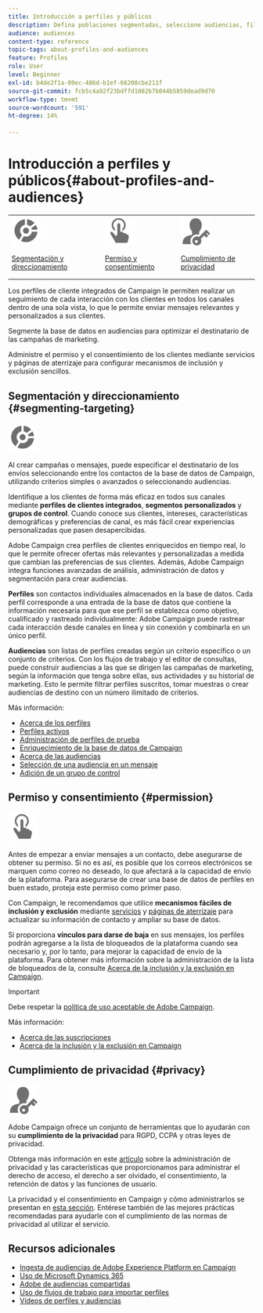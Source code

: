 ```yaml
---
title: Introducción a perfiles y públicos
description: Defina poblaciones segmentadas, seleccione audiencias, filtre destinatarios, recopile datos y actualice perfiles.
audience: audiences
content-type: reference
topic-tags: about-profiles-and-audiences
feature: Profiles
role: User
level: Beginner
exl-id: b4de2f1a-09ec-486d-b1ef-66208cbe211f
source-git-commit: fcb5c4a92f23bdffd1082b7b044b5859dead9d70
workflow-type: tm+mt
source-wordcount: '591'
ht-degree: 14%

---
```


# Introducción a perfiles y públicos{#about-profiles-and-audiences}

<table>
<tr>
<td><img src="assets/do-not-localize/icon_segment.svg" width="60px"><p><a href="#segmenting-targeting">Segmentación y direccionamiento</a></p></td>
<td><img src="assets/do-not-localize/icon_permission.svg" width="60px"><p><a href="#permission">Permiso y consentimiento</a></p></td>
<td><img src="assets/do-not-localize/icon_privacy.svg" width="60px"><p><a href="#privacy">Cumplimiento de privacidad</a></p></td></tr>
</table>

Los perfiles de cliente integrados de Campaign le permiten realizar un seguimiento de cada interacción con los clientes en todos los canales dentro de una sola vista, lo que le permite enviar mensajes relevantes y personalizados a sus clientes.

Segmente la base de datos en audiencias para optimizar el destinatario de las campañas de marketing.

Administre el permiso y el consentimiento de los clientes mediante servicios y páginas de aterrizaje para configurar mecanismos de inclusión y exclusión sencillos.

## Segmentación y direccionamiento {#segmenting-targeting}

<img src="assets/do-not-localize/icon_segment.svg" width="60px">

Al crear campañas o mensajes, puede especificar el destinatario de los envíos seleccionando entre los contactos de la base de datos de Campaign, utilizando criterios simples o avanzados o seleccionando audiencias.

Identifique a los clientes de forma más eficaz en todos sus canales mediante **perfiles de clientes integrados**, **segmentos personalizados** y **grupos de control**. Cuando conoce sus clientes, intereses, características demográficas y preferencias de canal, es más fácil crear experiencias personalizadas que pasen desapercibidas.

Adobe Campaign crea perfiles de clientes enriquecidos en tiempo real, lo que le permite ofrecer ofertas más relevantes y personalizadas a medida que cambian las preferencias de sus clientes. Además, Adobe Campaign integra funciones avanzadas de análisis, administración de datos y segmentación para crear audiencias.

**Perfiles** son contactos individuales almacenados en la base de datos. Cada perfil corresponde a una entrada de la base de datos que contiene la información necesaria para que ese perfil se establezca como objetivo, cualificado y rastreado individualmente: Adobe Campaign puede rastrear cada interacción desde canales en línea y sin conexión y combinarla en un único perfil.

**Audiencias** son listas de perfiles creadas según un criterio específico o un conjunto de criterios. Con los flujos de trabajo y el editor de consultas, puede construir audiencias a las que se dirigen las campañas de marketing, según la información que tenga sobre ellas, sus actividades y su historial de marketing. Esto le permite filtrar perfiles suscritos, tomar muestras o crear audiencias de destino con un número ilimitado de criterios.

Más información:

* [Acerca de los perfiles](../../audiences/using/about-profiles.md)
* [Perfiles activos](../../audiences/using/active-profiles.md)
* [Administración de perfiles de prueba](../../audiences/using/managing-test-profiles.md)
* [Enriquecimiento de la base de datos de Campaign](../../audiences/using/enriching-campaign-database.md)
* [Acerca de las audiencias](../../audiences/using/about-audiences.md)
* [Selección de una audiencia en un mensaje](../../audiences/using/selecting-an-audience-in-a-message.md)
* [Adición de un grupo de control](../../sending/using/control-group.md)

## Permiso y consentimiento {#permission}

<img src="assets/do-not-localize/icon_permission.svg"  width="60px">

Antes de empezar a enviar mensajes a un contacto, debe asegurarse de obtener su permiso. Si no es así, es posible que los correos electrónicos se marquen como correo no deseado, lo que afectará a la capacidad de envío de la plataforma. Para asegurarse de crear una base de datos de perfiles en buen estado, proteja este permiso como primer paso.

Con Campaign, le recomendamos que utilice **mecanismos fáciles de inclusión y exclusión** mediante [servicios](../../audiences/using/creating-a-service.md) y [páginas de aterrizaje](../../channels/using/getting-started-with-landing-pages.md) para actualizar su información de contacto y ampliar su base de datos.

Si proporciona **vínculos para darse de baja** en sus mensajes, los perfiles podrán agregarse a la lista de bloqueados de la plataforma cuando sea necesario y, por lo tanto, para mejorar la capacidad de envío de la plataforma. Para obtener más información sobre la administración de la lista de bloqueados de la, consulte [Acerca de la inclusión y la exclusión en Campaign](../../audiences/using/about-opt-in-and-opt-out-in-campaign.md).

>[!IMPORTANT]
>
>Debe respetar la [política de uso aceptable de Adobe Campaign](https://www.adobe.com/legal/terms/aup.html).

Más información:

* [Acerca de las suscripciones](../../audiences/using/about-subscriptions.md)
* [Acerca de la inclusión y la exclusión en Campaign](../../audiences/using/about-opt-in-and-opt-out-in-campaign.md)

## Cumplimiento de privacidad {#privacy}

<img src="assets/do-not-localize/icon_privacy.svg" width="60px">

Adobe Campaign ofrece un conjunto de herramientas que lo ayudarán con su **cumplimiento de la privacidad** para RGPD, CCPA y otras leyes de privacidad.

Obtenga más información en este [artículo](https://helpx.adobe.com/es/campaign/kb/campaign-privacy.html) sobre la administración de privacidad y las características que proporcionamos para administrar el derecho de acceso, el derecho a ser olvidado, el consentimiento, la retención de datos y las funciones de usuario.

La privacidad y el consentimiento en Campaign y cómo administrarlos se presentan en [esta sección](../../start/using/privacy.md). Entérese también de las mejores prácticas recomendadas para ayudarle con el cumplimiento de las normas de privacidad al utilizar el servicio.

## Recursos adicionales

* [Ingesta de audiencias de Adobe Experience Platform en Campaign](../../integrating/using/ingest-aep-data.md)
* [Uso de Microsoft Dynamics 365](../../integrating/using/d365-acs-get-started.md)
* [Adobe de audiencias compartidas](../../integrating/using/sharing-audiences-with-audience-manager-or-people-core-service.md)
* [Uso de flujos de trabajo para importar perfiles](../../automating/using/creating-import-workflow-templates.md)
* [Vídeos de perfiles y audiencias](https://experienceleague.adobe.com/docs/campaign-standard-learn/tutorials/profiles-and-audiences/creating-profiles-and-audiences.html?lang=es)
